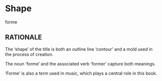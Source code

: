 # Shape #

forme

## RATIONALE ##

The ‘shape’ of the title is both an outline line ‘contour’
and a mold used in the process of creation.

The noun ‘forme’ and the associated verb ‘former’ capture both meanings.

‘Forme’ is also a term used in music, which plays a central role in
this book.
